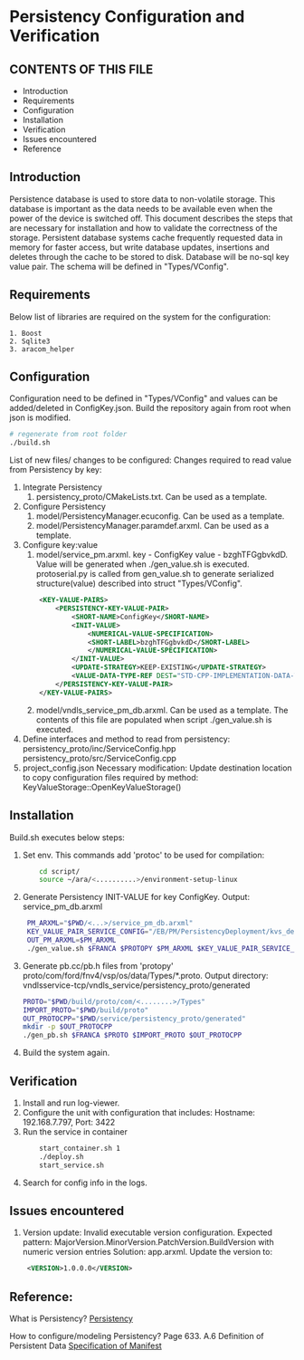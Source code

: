 # Persistency Configuration and Verification

## CONTENTS OF THIS FILE

 * Introduction
 * Requirements
 * Configuration
 * Installation
 * Verification
 * Issues encountered
 * Reference
 
## Introduction

Persistence database is used to store data to non-volatile storage. This database is important as the data needs to be available even when the power of the device is switched off. This document describes the steps that are necessary for installation and how to validate the correctness of the storage.
Persistent database systems cache frequently requested data in memory for faster access, but write database updates, insertions and deletes through the cache to be stored to disk.
Database will be no-sql key value pair. The schema will be defined in "Types/VConfig".

## Requirements
Below list of libraries are required on the system for the configuration:

	1. Boost
	2. Sqlite3
	3. aracom_helper

## Configuration
Configuration need to be defined in "Types/VConfig" and values can be added/deleted in ConfigKey.json.
Build the repository again from root when json is modified.

```bash
# regenerate from root folder
./build.sh
```

List of new files/ changes to be configured:
Changes required to read value from Persistency by key:
1. Integrate Persistency
	1. persistency_proto/CMakeLists.txt. Can be used as a template.  
2. Configure Persistency
    1. model/PersistencyManager.ecuconfig. Can be used as a template.
    2. model/PersistencyManager.paramdef.arxml. Can be used as a template.
3. Configure key:value
   1. model/service_pm.arxml.
   key - ConfigKey
   value - bzghTFGgbvkdD. Value will be generated when ./gen_value.sh is executed. 
   protoserial.py is called from gen_value.sh to generate serialized structure(value) described into struct "Types/VConfig".
    ```xml
        <KEY-VALUE-PAIRS>
            <PERSISTENCY-KEY-VALUE-PAIR>
                <SHORT-NAME>ConfigKey</SHORT-NAME>
                <INIT-VALUE>
                    <NUMERICAL-VALUE-SPECIFICATION>
                    <SHORT-LABEL>bzghTFGgbvkdD</SHORT-LABEL>
                    </NUMERICAL-VALUE-SPECIFICATION>
                </INIT-VALUE>
                <UPDATE-STRATEGY>KEEP-EXISTING</UPDATE-STRATEGY>
                <VALUE-DATA-TYPE-REF DEST="STD-CPP-IMPLEMENTATION-DATA-TYPE">/ara/impltypes/String</VALUE-DATA-TYPE-REF>
            </PERSISTENCY-KEY-VALUE-PAIR>
        </KEY-VALUE-PAIRS>
	```
   2. model/vndls_service_pm_db.arxml. Can be used as a template.
   The contents of this file are populated when script ./gen_value.sh is executed.
4. Define interfaces and method to read from persistency:
	 persistency_proto/inc/ServiceConfig.hpp
	 persistency_proto/src/ServiceConfig.cpp
5. project_config.json
   Necessary modification: Update destination location to copy configuration files required by method: KeyValueStorage::OpenKeyValueStorage()


## Installation
Build.sh executes below steps:
1. Set env. This commands add 'protoc' to be used for compilation:
    ```bash
    	cd script/
    	source ~/ara/<..........>/environment-setup-linux
    ```
2. Generate Persistency INIT-VALUE for key ConfigKey. Output: service_pm_db.arxml
   ```bash
	PM_ARXML="$PWD/<...>/service_pm_db.arxml"
	KEY_VALUE_PAIR_SERVICE_CONFIG="/EB/PM/PersistencyDeployment/kvs_demo_database,$PWD/service/persistency_proto/ConfigKey.json"
	OUT_PM_ARXML=$PM_ARXML
	./gen_value.sh $FRANCA $PROTOPY $PM_ARXML $KEY_VALUE_PAIR_SERVICE_CONFIG $OUT_PM_ARXML
   ```
3. Generate pb.cc/pb.h files from 'protopy' proto/com/ford/fnv4/vsp/os/data/Types/*.proto.
   Output directory: vndlsservice-tcp/vndls_service/persistency_proto/generated
    ```bash
	PROTO="$PWD/build/proto/com/<........>/Types"
	IMPORT_PROTO="$PWD/build/proto"
	OUT_PROTOCPP="$PWD/service/persistency_proto/generated"
	mkdir -p $OUT_PROTOCPP
	./gen_pb.sh $FRANCA $PROTO $IMPORT_PROTO $OUT_PROTOCPP
    ```
4. Build the system again.

## Verification
1. Install and run log-viewer.
2. Configure the unit with configuration that includes: Hostname: 192.168.7.797, Port: 3422
3. Run the service in container
	```bash
		start_container.sh 1
		./deploy.sh
		start_service.sh
	```
4. Search for config info in the logs.

## Issues encountered
1. Version update: Invalid executable version configuration. Expected pattern: MajorVersion.MinorVersion.PatchVersion.BuildVersion with numeric version entries
   Solution: app.arxml. Update the version to:
   ```xml
	<VERSION>1.0.0.0</VERSION>
   ```

## Reference:
What is Persistency?
[Persistency](https://www.mcobject.com/what-is-a-persistent-database-and-how-is-it-different/)

How to configure/modeling Persistency?
Page 633. A.6 Definition of Persistent Data
[Specification of Manifest](https://www.autosar.org/fileadmin/user_upload/standards/adaptive/19-11/AUTOSAR_TPS_ManifestSpecification.pdf)



